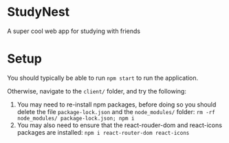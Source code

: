 # StudyNest
A super cool web app for studying with friends


# Setup
You should typically be able to run `npm start` to run the application.

Otherwise, navigate to the `client/` folder, and try the following:
1. You may need to re-install npm packages, before doing so you should delete the file `package-lock.json` and the `node_modules/` folder: `rm -rf node_modules/ package-lock.json; npm i`
2. You may also need to ensure that the react-rouder-dom and react-icons packages are installed: `npm i react-router-dom react-icons`
